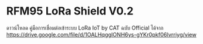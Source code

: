 # RFM95 LoRa Shield V0.2

ดาวน์โหลด คู่มือการเชื่อมต่อเข้าระบบ LoRa IoT by CAT ฉบับ Official ได้จาก https://drive.google.com/file/d/1OALHqggIONH6ys-gYKr0pkf06lvrriyg/view
